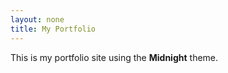 ```yaml
---
layout: none
title: My Portfolio
---
```


<head>
<link rel="stylesheet" href="/GitHubPage/assets/css/style.css">
</head>

This is my portfolio site using the **Midnight** theme.
